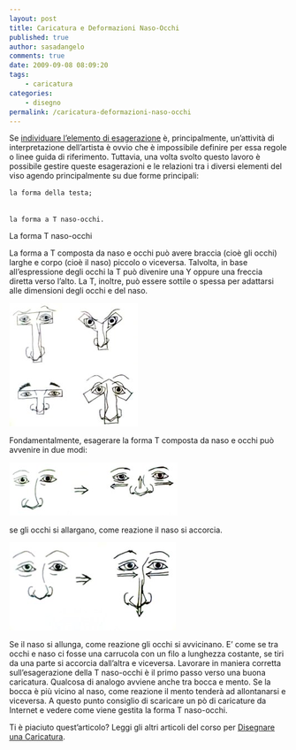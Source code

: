 ```yaml
---
layout: post
title: Caricatura e Deformazioni Naso-Occhi
published: true
author: sasadangelo
comments: true
date: 2009-09-08 08:09:20
tags:
    - caricatura
categories:
    - disegno
permalink: /caricatura-deformazioni-naso-occhi
---
```



Se [individuare l&#8217;elemento di esagerazione][1] è, principalmente, un&#8217;attività di interpretazione dell&#8217;artista è ovvio che è impossibile definire per essa regole o linee guida di riferimento. Tuttavia, una volta svolto questo lavoro è possibile gestire queste esagerazioni e le relazioni tra i diversi elementi del viso agendo principalmente su due forme principali:


  
    la forma della testa;
  
  
    la forma a T naso-occhi.
  



  La forma T naso-occhi


La forma a T composta da naso e occhi può avere braccia (cioè gli occhi) larghe e corpo (cioè il naso) piccolo o viceversa. Talvolta, in base all&#8217;espressione degli occhi la T può divenire una Y oppure una freccia diretta verso l&#8217;alto. La T, inoltre, può essere sottile o spessa per adattarsi alle dimensioni degli occhi e del naso.

![caricatura forma T][2]

Fondamentalmente, esagerare la forma T composta da naso e occhi può avvenire in due modi:

![caricatura forma T][3]

se gli occhi si allargano, come reazione il naso si accorcia.

![caricatura forma T][4]

Se il naso si allunga, come reazione gli occhi si avvicinano. E&#8217; come se tra occhi e naso ci fosse una carrucola con un filo a lunghezza costante, se tiri da una parte si accorcia dall&#8217;altra e viceversa. Lavorare in maniera corretta sull&#8217;esagerazione della T naso-occhi è il primo passo verso una buona caricatura. Qualcosa di analogo avviene anche tra bocca e mento. Se la bocca è più vicino al naso, come reazione il mento tenderà ad allontanarsi e viceversa. A questo punto consiglio di scaricare un pò di caricature da Internet e vedere come viene gestita la forma T naso-occhi.

Ti è piaciuto quest&#8217;articolo? Leggi gli altri articoli del corso per [Disegnare una Caricatura][5].

 [1]: /caricatura-esagerazione/ "Individuare elemento di esagerazione"
 [2]: /wp-content/uploads/caricatura-forme-t.jpg "caricatura forma T"
 [3]: /wp-content/uploads/caricatura-deformazioni-t.jpg "caricatura forma T"
 [4]: /wp-content/uploads/caricatura-deformazioni-t-2.jpg "caricatura forma T"
 [5]: /corso-disegnare-una-caricatura/